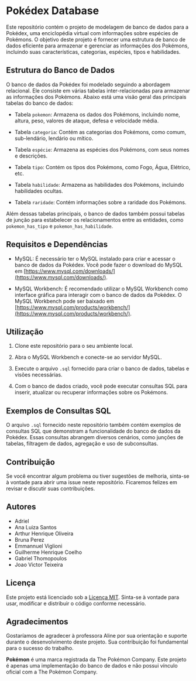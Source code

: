 # Pokédex Database

Este repositório contém o projeto de modelagem de banco de dados para a Pokédex, uma enciclopédia virtual com informações sobre espécies de Pokémons. O objetivo deste projeto é fornecer uma estrutura de banco de dados eficiente para armazenar e gerenciar as informações dos Pokémons, incluindo suas características, categorias, espécies, tipos e habilidades.

## Estrutura do Banco de Dados

O banco de dados da Pokédex foi modelado seguindo a abordagem relacional. Ele consiste em várias tabelas inter-relacionadas para armazenar as informações dos Pokémons. Abaixo está uma visão geral das principais tabelas do banco de dados:

- Tabela `pokemon`: Armazena os dados dos Pokémons, incluindo nome, altura, peso, valores de ataque, defesa e velocidade média.

- Tabela `categoria`: Contém as categorias dos Pokémons, como comum, sub-lendário, lendário ou mítico.

- Tabela `espécie`: Armazena as espécies dos Pokémons, com seus nomes e descrições.

- Tabela `tipo`: Contém os tipos dos Pokémons, como Fogo, Água, Elétrico, etc.

- Tabela `habilidade`: Armazena as habilidades dos Pokémons, incluindo habilidades ocultas.

- Tabela `raridade`: Contém informações sobre a raridade dos Pokémons.

Além dessas tabelas principais, o banco de dados também possui tabelas de junção para estabelecer os relacionamentos entre as entidades, como `pokemon_has_tipo` e `pokemon_has_habilidade`.

## Requisitos e Dependências

- MySQL: É necessário ter o MySQL instalado para criar e acessar o banco de dados da Pokédex. Você pode fazer o download do MySQL em [https://www.mysql.com/downloads/](https://www.mysql.com/downloads/).

- MySQL Workbench: É recomendado utilizar o MySQL Workbench como interface gráfica para interagir com o banco de dados da Pokédex. O MySQL Workbench pode ser baixado em [https://www.mysql.com/products/workbench/](https://www.mysql.com/products/workbench/).

## Utilização

1. Clone este repositório para o seu ambiente local.

2. Abra o MySQL Workbench e conecte-se ao servidor MySQL.

3. Execute o arquivo `.sql` fornecido para criar o banco de dados, tabelas e visões necessárias.

4. Com o banco de dados criado, você pode executar consultas SQL para inserir, atualizar ou recuperar informações sobre os Pokémons.

## Exemplos de Consultas SQL

O arquivo `.sql` fornecido neste repositório também contém exemplos de consultas SQL que demonstram a funcionalidade do banco de dados da Pokédex. Essas consultas abrangem diversos cenários, como junções de tabelas, filtragem de dados, agregação e uso de subconsultas.

## Contribuição

Se você encontrar algum problema ou tiver sugestões de melhoria, sinta-se à vontade para abrir uma issue neste repositório. Ficaremos felizes em revisar e discutir suas contribuições.

## Autores
- Adriel
- Ana Luiza Santos
- Arthur Henrique Oliveira
- Bruna Perez
- Emmannuel Viglioni
- Guilherme Henrique Coelho
- Gabriel Thomopoulos
- Joao Victor Teixeira

## Licença

Este projeto está licenciado sob a [Licença MIT](LICENSE). Sinta-se à vontade para usar, modificar e distribuir o código conforme necessário.

## Agradecimentos

Gostaríamos de agradecer à professora Aline por sua orientação e suporte durante o desenvolvimento deste projeto. Sua contribuição foi fundamental para o sucesso do trabalho.

**Pokémon** é uma marca registrada da The Pokémon Company. Este projeto é apenas uma implementação do banco de dados e não possui vínculo oficial com a The Pokémon Company.
